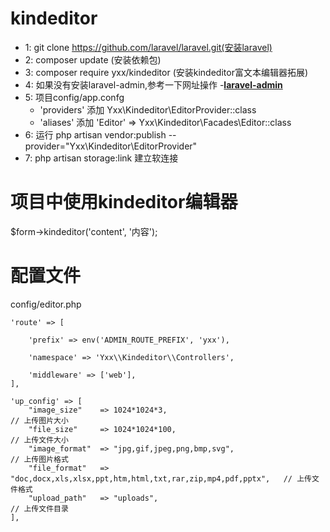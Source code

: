 # kindeditor
- 1: git clone https://github.com/laravel/laravel.git(安装laravel)
- 2: composer update (安装依赖包)
- 3: composer require yxx/kindeditor (安装kindeditor富文本编辑器拓展)
- 4: 如果没有安装laravel-admin,参考一下网址操作 -**[laravel-admin](https://laravel-admin.org/docs/zh/installation)**
- 5: 项目config/app.confg  
  - 'providers' 添加 Yxx\Kindeditor\EditorProvider::class
  - 'aliases'   添加 'Editor' => Yxx\Kindeditor\Facades\Editor::class
- 6: 运行 php artisan vendor:publish --provider="Yxx\Kindeditor\EditorProvider"
- 7: php artisan storage:link  建立软连接

# 项目中使用kindeditor编辑器
  $form->kindeditor('content', '内容');
# 配置文件
config/editor.php



    'route' => [

        'prefix' => env('ADMIN_ROUTE_PREFIX', 'yxx'),

        'namespace' => 'Yxx\\Kindeditor\\Controllers',

        'middleware' => ['web'],
    ],

    'up_config' => [
        "image_size"    => 1024*1024*3,                                                 // 上传图片大小
        "file_size"     => 1024*1024*100,                                               // 上传文件大小
        "image_format"  => "jpg,gif,jpeg,png,bmp,svg",                                  // 上传图片格式
        "file_format"   => "doc,docx,xls,xlsx,ppt,htm,html,txt,rar,zip,mp4,pdf,pptx",   // 上传文件格式
        "upload_path"   => "uploads",                                                   // 上传文件目录
    ],



